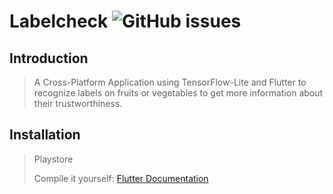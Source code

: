 # Labelcheck  ![GitHub issues](https://img.shields.io/github/issues/phibr0/labelcheck?style=flat-square)

## Introduction

> A Cross-Platform Application using TensorFlow-Lite and Flutter to recognize labels on fruits or vegetables to get more information about their trustworthiness.

## Installation

> Playstore
>
> Compile it yourself: [Flutter Documentation](https://flutter.dev/docs/deployment/android#building-the-app-for-release)

